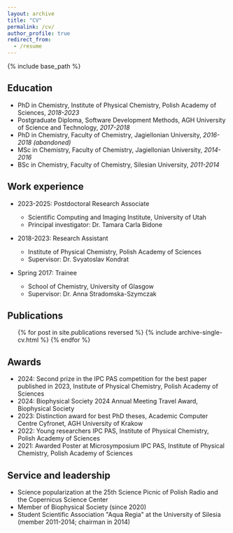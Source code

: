 ```yaml
---
layout: archive
title: "CV"
permalink: /cv/
author_profile: true
redirect_from:
  - /resume
---
```


{% include base_path %}

Education
------
* PhD in Chemistry, Institute of Physical Chemistry, Polish Academy of Sciences, *2018-2023*
* Postgraduate Diploma, Software Development Methods, AGH University of Science and Technology, *2017-2018*
* PhD in Chemistry, Faculty of Chemistry, Jagiellonian University, *2016-2018 (abandoned)*
* MSc in Chemistry, Faculty of Chemistry, Jagiellonian University, *2014-2016*
* BSc in Chemistry, Faculty of Chemistry, Silesian University, *2011-2014*

Work experience
------
* 2023-2025: Postdoctoral Research Associate
  * Scientific Computing and Imaging Institute, University of Utah
  <!-- * Duties included: Brownian dynamics simulations of diffusion and reactions in crowded environments -->
  * Principal investigator: Dr. Tamara Carla Bidone

* 2018-2023: Research Assistant
  * Institute of Physical Chemistry, Polish Academy of Sciences
  <!-- * Duties included: Brownian dynamics simulations of diffusion and reactions in crowded environments -->
  * Supervisor: Dr. Svyatoslav Kondrat

* Spring 2017: Trainee
  * School of Chemistry, University of Glasgow
  <!-- * Duties included: Implementation of singlet fission model into vibr_cryst program -->
  * Supervisor: Dr. Anna Stradomska-Szymczak
  
<!-- Skills
------
* Languages: English (C1), French (A1), Polish (native),
* Programming languages: Python, C, Java
* Version controlling using git,
* clean code, SOLID design principles,
* bash scripts, linux command line, LaTeX,
* Brownian dynamics simulations and data analysis. -->

Publications
------
  <ul>{% for post in site.publications reversed %}
    {% include archive-single-cv.html %}
  {% endfor %}</ul>
  
<!-- Talks
------
  <ul>{% for post in site.talks %}
    {% include archive-single-talk-cv.html %}
  {% endfor %}</ul>
  
Teaching
------
  <ul>{% for post in site.teaching %}
    {% include archive-single-cv.html %}
  {% endfor %}</ul> -->
  
Awards
------
* 2024: Second prize in the IPC PAS competition for the best paper published in 2023, Institute of Physical Chemistry, Polish Academy of Sciences
* 2024: Biophysical Society 2024 Annual Meeting Travel Award, Biophysical Society
* 2023: Distinction award for best PhD theses, Academic Computer Centre Cyfronet, AGH University of Krakow
* 2022: Young researchers IPC PAS, Institute of Physical Chemistry, Polish Academy of Sciences
* 2021: Awarded Poster at Microsymposium IPC PAS, Institute of Physical Chemistry, Polish Academy of Sciences

Service and leadership
------
<!-- * Guest blogger at the Biophysical Society 2024 Annual Meeting -->
* Science popularization at the 25th Science Picnic of Polish Radio and the Copernicus Science Center
* Member of Biophysical Society (since 2020)
* Student Scientific Association "Aqua Regia" at the University of Silesia (member 2011-2014; chairman in 2014)
